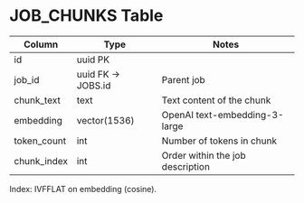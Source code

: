 # JOB_CHUNKS Table

| Column | Type | Notes |
|--------|------|-------|
| id | uuid PK | |
| job_id | uuid FK -> JOBS.id | Parent job |
| chunk_text | text | Text content of the chunk |
| embedding | vector(1536) | OpenAI text-embedding-3-large |
| token_count | int | Number of tokens in chunk |
| chunk_index | int | Order within the job description |

Index: IVFFLAT on embedding (cosine).